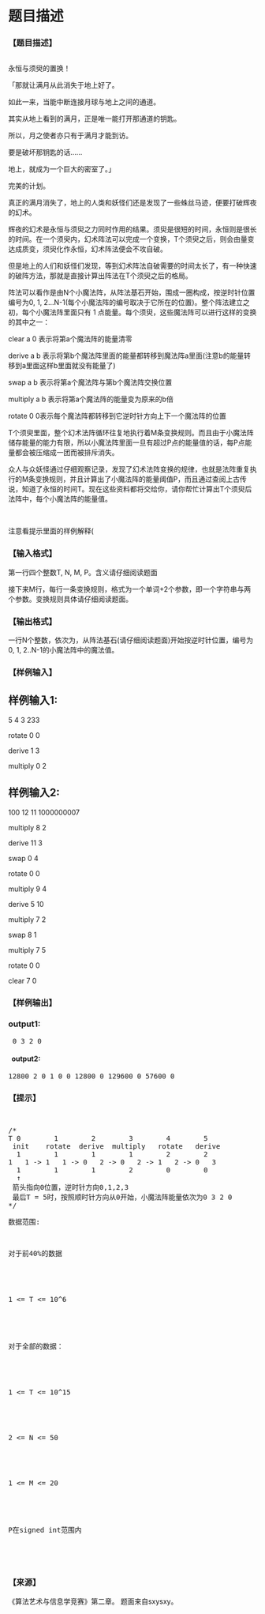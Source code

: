 # 题目描述


<h3>
【题目描述】
</h3>
<p>
<img alt="" src="/upload/image/20161206/20161206133531_20733.jpg"/> 
</p>
<p>
永恒与须臾的置换！
</p>
<p>
「那就让满月从此消失于地上好了。
</p>
<p>
如此一来，当能中断连接月球与地上之间的通道。
</p>
<p>
其实从地上看到的满月，正是唯一能打开那通道的钥匙。
</p>
<p>
所以，月之使者亦只有于满月才能到访。
</p>
<p>
要是破坏那钥匙的话……
</p>
<p>
地上，就成为一个巨大的密室了。」
</p>
<p>
完美的计划。
</p>
<p>
真正的满月消失了，地上的人类和妖怪们还是发现了一些蛛丝马迹，便要打破辉夜的幻术。
</p>
<p>
辉夜的幻术是永恒与须臾之力同时作用的结果。须臾是很短的时间，永恒则是很长的时间。在一个须臾内，幻术阵法可以完成一个变换，T个须臾之后，则会由量变达成质变，须臾化作永恒，幻术阵法便会不攻自破。
</p>
<p>
但是地上的人们和妖怪们发现，等到幻术阵法自破需要的时间太长了，有一种快速的破阵方法，那就是直接计算出阵法在T个须臾之后的格局。
</p>
<p>
阵法可以看作是由N个小魔法阵，从阵法基石开始，围成一圈构成，按逆时针位置编号为0, 1, 2...N-1(每个小魔法阵的编号取决于它所在的位置)。整个阵法建立之初，每个小魔法阵里面只有 1 点能量。每个须臾，这些魔法阵可以进行这样的变换的其中之一：
</p>
<p>
clear a 0 表示将第a个魔法阵的能量清零
</p>
<p>
derive a b 表示将第b个魔法阵里面的能量都转移到魔法阵a里面(注意b的能量转移到a里面这样b里面就没有能量了)
</p>
<p>
swap a b 表示将第a个魔法阵与第b个魔法阵交换位置
</p>
<p>
multiply a b 表示将第a个魔法阵的能量变为原来的b倍
</p>
<p>
rotate 0 0表示每个魔法阵都转移到它逆时针方向上下一个魔法阵的位置
</p>
<p>
T个须臾里面，整个幻术法阵循环往复地执行着M条变换规则。而且由于小魔法阵储存能量的能力有限，所以小魔法阵里面一旦有超过P点的能量值的话，每P点能量都会被压缩成一团而被排斥消失。
</p>
<p>
众人与众妖怪通过仔细观察记录，发现了幻术法阵变换的规律，也就是法阵重复执行的M条变换规则，并且计算出了小魔法阵的能量阈值P，而且通过查阅上古传说，知道了永恒的时间T。现在这些资料都将交给你，请你帮忙计算出T个须臾后法阵中，每个小魔法阵的能量值。
</p>
<p>
<br/>
</p>
<p>
注意看提示里面的样例解释(
</p>
<h3>
【输入格式】
</h3>
<p>
第一行四个整数T, N, M, P。含义请仔细阅读题面
</p>
<p>
接下来M行，每行一条变换规则，格式为一个单词+2个参数，即一个字符串与两个参数。变换规则具体请仔细阅读题面。
</p>
<h3>
【输出格式】
</h3>
<p>
一行N个整数，依次为，从阵法基石(请仔细阅读题面)开始按逆时针位置，编号为0, 1, 2..N-1的小魔法阵中的魔法值。
</p>
<h3>
【样例输入】
</h3>
<h2>
样例输入1:
</h2>
<p>
5 4 3 233
</p>
<p>
rotate 0 0
</p>
<p>
derive 1 3
</p>
<p>
multiply 0 2
</p>
<h2>
样例输入2:
</h2>
<p>
100 12 11 1000000007
</p>
<p>
multiply 8 2
</p>
<p>
derive 11 3
</p>
<p>
swap 0 4
</p>
<p>
rotate 0 0
</p>
<p>
multiply 9 4
</p>
<p>
derive 5 10
</p>
<p>
multiply 7 2
</p>
<p>
swap 8 1
</p>
<p>
multiply 7 5
</p>
<p>
rotate 0 0
</p>
<p>
clear 7 0
</p>
<h3>
【样例输出】
</h3>
<h3>
output1:
</h3>
<pre> 0 3 2 0</pre>
<h4>
  output2:
</h4>
<pre>12800 2 0 1 0 0 12800 0 129600 0 57600 0</pre>
<h3>
【提示】
</h3>
<p>
<br/>
</p>
<pre class="prettyprint lang-cpp">/*
T 0        1        2        3        4        5 
 init    rotate  derive  multiply   rotate   derive
  1        1        1        1        2        2
1   1 -&gt; 1   1 -&gt; 0   2 -&gt; 0   2 -&gt; 1   2 -&gt; 0   3
  1        1        1        2        0        0
  ↑
 箭头指向0位置，逆时针方向0,1,2,3
 最后T = 5时，按照顺时针方向从0开始，小魔法阵能量依次为0 3 2 0
*/</pre>
<pre class="prettyprint lang-cpp">数据范围:</pre>
<pre class="prettyprint lang-cpp"><p>
对于前40%的数据
</p>

<p>
1 &lt;= T &lt;= 10^6
</p>

<p>
对于全部的数据：
</p>

<p>
1 &lt;= T &lt;= 10^15
</p>

<p>
2 &lt;= N &lt;= 50
</p>

<p>
1 &lt;= M &lt;= 20
</p>

<p>
P在signed int范围内
</p>
</pre>
<p>
<br/>
</p>
<h3>
【来源】
</h3>
<p>
《算法艺术与信息学竞赛》第二章。 题面来自sxysxy。
</p>
